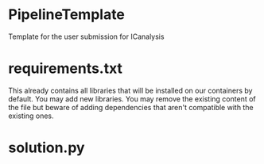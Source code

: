 # PipelineTemplate
Template for the user submission for ICanalysis

# requirements.txt
This already contains all libraries that will be installed on our containers by default. You may add new libraries.
You may remove the existing content of the file but beware of adding dependencies that aren't compatible with the existing ones.

# solution.py